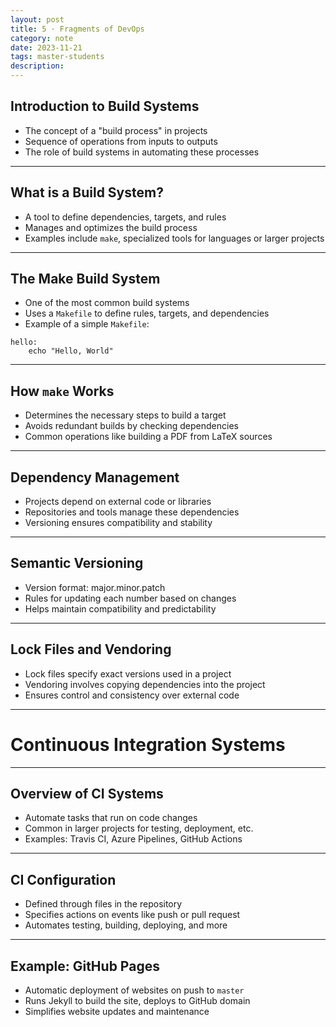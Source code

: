```yaml
---
layout: post
title: 5 · Fragments of DevOps
category: note
date: 2023-11-21
tags: master-students
description:
---
```


## Introduction to Build Systems
- The concept of a "build process" in projects
- Sequence of operations from inputs to outputs
- The role of build systems in automating these processes

---

## What is a Build System?
- A tool to define dependencies, targets, and rules
- Manages and optimizes the build process
- Examples include `make`, specialized tools for languages or larger projects

---

## The Make Build System
- One of the most common build systems
- Uses a `Makefile` to define rules, targets, and dependencies
- Example of a simple `Makefile`:

```make
hello:
	echo "Hello, World"
```

---

## How `make` Works
- Determines the necessary steps to build a target
- Avoids redundant builds by checking dependencies
- Common operations like building a PDF from LaTeX sources

---

## Dependency Management
- Projects depend on external code or libraries
- Repositories and tools manage these dependencies
- Versioning ensures compatibility and stability

---

## Semantic Versioning
- Version format: major.minor.patch
- Rules for updating each number based on changes
- Helps maintain compatibility and predictability

---

## Lock Files and Vendoring
- Lock files specify exact versions used in a project
- Vendoring involves copying dependencies into the project
- Ensures control and consistency over external code

---

# Continuous Integration Systems

---

## Overview of CI Systems
- Automate tasks that run on code changes
- Common in larger projects for testing, deployment, etc.
- Examples: Travis CI, Azure Pipelines, GitHub Actions

---

## CI Configuration
- Defined through files in the repository
- Specifies actions on events like push or pull request
- Automates testing, building, deploying, and more

---

## Example: GitHub Pages
- Automatic deployment of websites on push to `master`
- Runs Jekyll to build the site, deploys to GitHub domain
- Simplifies website updates and maintenance
